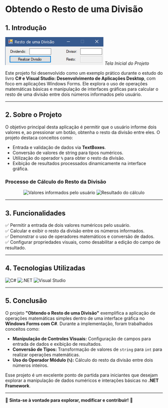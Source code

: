 # Obtendo o Resto de uma Divisão

## 1. Introdução

![Tela Inicial do Projeto](/assets-git/tela-inicial.png)
*Tela Inicial do Projeto*

Este projeto foi desenvolvido como um exemplo prático durante o estudo do livro **C# e Visual Studio: Desenvolvimento de Aplicações Desktop**, com foco em aplicações Windows Forms. Ele explora o uso de operações matemáticas básicas e manipulação de interfaces gráficas para calcular o resto de uma divisão entre dois números informados pelo usuário.

---

## 2. Sobre o Projeto

O objetivo principal desta aplicação é permitir que o usuário informe dois valores e, ao pressionar um botão, obtenha o resto da divisão entre eles. O projeto destaca conceitos como:

- Entrada e validação de dados via **TextBoxes**.
- Conversão de valores de string para tipos numéricos.
- Utilização do operador `%` para obter o resto da divisão.
- Exibição de resultados processados dinamicamente na interface gráfica.

### Processo de Cálculo do Resto da Divisão

<div align="center">
    <img src="/assets-git/resto-divisao-1.png" width="300" alt="Valores informados pelo usuário">
    <img src="/assets-git/resto-divisao-2.png" width="300" alt="Resultado do cálculo">
</div>

---

## 3. Funcionalidades

✅ Permitir a entrada de dois valores numéricos pelo usuário.  
✅ Calcular e exibir o resto da divisão entre os números informados.  
✅ Demonstrar o uso de operadores matemáticos e conversão de dados.  
✅ Configurar propriedades visuais, como desabilitar a edição do campo de resultado.

---

## 4. Tecnologias Utilizadas

![C#](https://img.shields.io/badge/C%23-239120?style=for-the-badge&logo=c-sharp&logoColor=white)
![.NET](https://img.shields.io/badge/.NET-5C2D91?style=for-the-badge&logo=.net&logoColor=white)
![Visual Studio](https://img.shields.io/badge/Visual_Studio-5C2D91?style=for-the-badge&logo=visual%20studio&logoColor=white)

---

## 5. Conclusão

O projeto **"Obtendo o Resto de uma Divisão"** exemplifica a aplicação de operações matemáticas simples dentro de uma interface gráfica no **Windows Forms com C#**. Durante a implementação, foram trabalhados conceitos como:

- **Manipulação de Controles Visuais:** Configuração de campos para entrada de dados e exibição de resultados.
- **Conversão de Tipos:** Transformação de valores de `string` para `int` para realizar operações matemáticas.
- **Uso do Operador Módulo (`%`):** Cálculo do resto da divisão entre dois números inteiros.

Esse projeto é um excelente ponto de partida para iniciantes que desejam explorar a manipulação de dados numéricos e interações básicas no **.NET Framework**.

---

📌 **Sinta-se à vontade para explorar, modificar e contribuir!** 🚀
